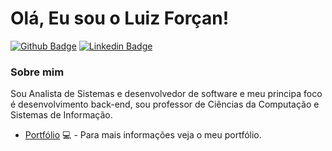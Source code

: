 # Olá, Eu sou o Luiz Forçan!

[![Github Badge](https://img.shields.io/badge/-Github-000?style=flat-square&logo=Github&logoColor=white&link=https://github.com/fagnerpsantos)](https://github.com/luforcanpro)
[![Linkedin Badge](https://img.shields.io/badge/-LinkedIn-blue?style=flat-square&logo=Linkedin&logoColor=white&link=https://www.linkedin.com/in/luiz-forcan/)](https://www.linkedin.com/in/luiz-forcan/)

### Sobre mim
Sou Analista de Sistemas e desenvolvedor de software e meu principa foco é desenvolvimento back-end, sou professor de Ciências da Computação e Sistemas de Informação.
- [Portfólio](https://luforcanpro.github.io/PortFolioLuizForcan/) 💻 - Para mais informações veja o meu portfólio.